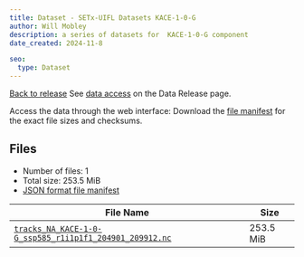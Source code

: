 ```yaml
---
title: Dataset - SETx-UIFL Datasets KACE-1-0-G
author: Will Mobley
description: a series of datasets for  KACE-1-0-G component
date_created: 2024-11-8

seo:
  type: Dataset
---
```


[Back to release](./index.html#datasets)
See [data access](./index.html#data-access) on the Data Release page.

Access the data through the  web interface: 
Download the [file manifest](https://web.corral.tacc.utexas.edu//datasets//KACE-1-0-G/manifest.json) for the exact file sizes and checksums.

## Files

- Number of files: 1
- Total size: 253.5 MiB
- [JSON format file manifest](https://web.corral.tacc.utexas.edu//datasets//KACE-1-0-G/manifest.json)

|                                                                                                        File Name                                                                                                         |   Size    |
| ------------------------------------------------------------------------------------------------------------------------------------------------------------------------------------------------------------------------ | --------- |
| [`tracks_NA_KACE-1-0-G_ssp585_r1i1p1f1_204901_209912.nc`](https://web.corral.tacc.utexas.edu/setxuifl/tropical_cyclones/downscaled_cmip6_tracks/ssp585/KACE-1-0-G/tracks_NA_KACE-1-0-G_ssp585_r1i1p1f1_204901_209912.nc) | 253.5 MiB |
